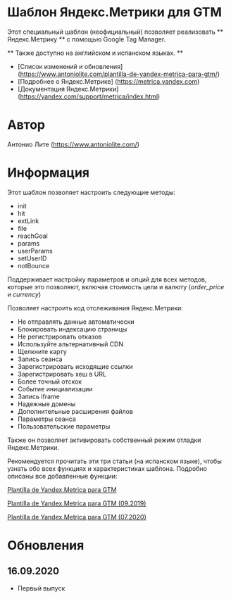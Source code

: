 # Шаблон Яндекс.Метрики для GTM

Этот специальный шаблон (неофициальный) позволяет реализовать ** Яндекс.Метрику ** с помощью Google Tag Manager.

** Также доступно на английском и испанском языках. **

- [Список изменений и обновления] (https://www.antoniolite.com/plantilla-de-yandex-metrica-para-gtm/)
- [Подробнее о Яндекс.Метрике] (https://metrica.yandex.com)
- [Документация Яндекс.Метрики] (https://yandex.com/support/metrica/index.html)

# Автор

Антонио Лите (https://www.antoniolite.com/)

# Информация

Этот шаблон позволяет настроить следующие методы:

- init
- hit
- extLink
- file
- reachGoal
- params
- userParams
- setUserID
- notBounce

Поддерживает настройку параметров и опций для всех методов, которые это позволяют, включая стоимость цели и валюту (_order\_price_ и _currency_)

Позволяет настроить код отслеживания Яндекс.Метрики:

- Не отправлять данные автоматически
- Блокировать индексацию страницы
- Не регистрировать отказов
- Используйте альтернативный CDN
- Щелкните карту
- Запись сеанса
- Зарегистрировать исходящие ссылки
- Зарегистрировать хеш в URL
- Более точный отскок
- Событие инициализации
- Запись iframe
- Надежные домены
- Дополнительные расширения файлов
- Параметры сеанса
- Пользовательские параметры

Также он позволяет активировать собственный режим отладки Яндекс.Метрики.

Рекомендуется прочитать эти три статьи (на испанском языке), чтобы узнать обо всех функциях и характеристиках шаблона. Подробно описаны все добавленные функции:

[Plantilla de Yandex.Metrica para GTM](https://www.antoniolite.com/2019/06/plantilla-de-yandex-metrica-para-gtm/)

[Plantilla de Yandex.Metrica para GTM (09.2019)](https://www.antoniolite.com/2019/09/plantilla-de-yandex-metrica-para-gtm-09-2019/)

[Plantilla de Yandex.Metrica para GTM (07.2020)](https://www.antoniolite.com/2020/07/plantilla-de-yandex-metrica-para-gtm-07-2020)

# Обновления

## 16.09.2020

- Первый выпуск
